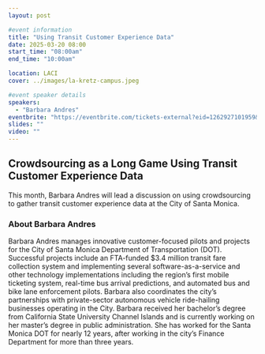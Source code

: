 ```yaml
---
layout: post

#event information
title: "Using Transit Customer Experience Data"
date: 2025-03-20 08:00
start_time: "08:00am"
end_time: "10:00am"

location: LACI
cover: ../images/la-kretz-campus.jpeg

#event speaker details
speakers:
  - "Barbara Andres"
eventbrite: "https://eventbrite.com/tickets-external?eid=1262927101959&ref=etckt"
slides: ""
video: ""
---
```


## Crowdsourcing as a Long Game Using Transit Customer Experience Data

This month, Barbara Andres will lead a discussion on using crowdsourcing to gather transit customer experience data at the City of Santa Monica.

### About Barbara Andres

Barbara Andres manages innovative customer-focused pilots and projects for the City of Santa Monica Department of Transportation (DOT). Successful projects include an FTA-funded $3.4 million transit fare collection system and implementing several software-as-a-service and other technology implementations including the region’s first mobile ticketing system, real-time bus arrival predictions, and automated bus and bike lane enforcement pilots. Barbara also coordinates the city’s partnerships with private-sector autonomous vehicle ride-hailing businesses operating in the City. Barbara received her bachelor’s degree from California State University Channel Islands and is currently working on her master’s degree in public administration. She has worked for the Santa Monica DOT for nearly 12 years, after working in the city’s Finance Department for more than three years.
